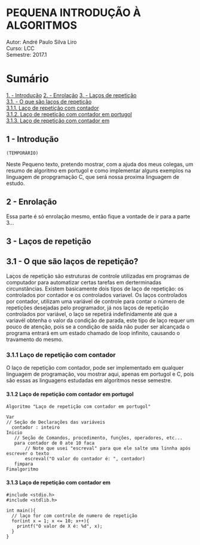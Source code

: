 # PEQUENA INTRODUÇÃO À ALGORITMOS 

Autor: André Paulo Silva Liro                      
Curso: LCC                                         
Semestre: 2017.1 



                                  


# Sumário
[1. - Introdução](#1)
[2. - Enrolação](#2)
[3. - Laços de repetição <br>](#3)
  [3.1. - O que são laços de repetição](#3.1)<br>
  [3.1.1. Laço de repetição com contador](#3.1.1)<br>
  [3.1.2. Laço de repetição com contador em portugol](#3.1.2)<br>
  [3.1.3. Laço de repetição com contador em](#3.1.3)<br>



## <a name="1"></name>1 - Introdução
    
    (TEMPORÁRIO)
Neste Pequeno texto, pretendo mostrar, com a ajuda dos meus colegas,
um resumo de algoritmo em portugol e como implementar alguns exemplos na linguagem de
propgramação C, que será nossa proxima linguagem de estudo.

## <a name="2"></a> 2 - Enrolação

Essa parte é só enrolação mesmo, então fique a vontade de ir para a parte 3...


## <a name="3"></a>3 - Laços de repetição

## <a name="3.1"></a>3.1 - O que são laços de repetição?
Laços de repetição são estruturas de controle utilizadas em programas de computador para automatizar certas tarefas em derterminadas circunstâncias. Existem basicamente dois tipos de laço de repetição: os controlados por contador e os controlados variavel.
Os laços controlados por contador, utilizam uma variável de controle para contar o
número de repetições desejadas pelo programador, já nos laços de repetição controlados
por variável, o laço se repetirá indefinidamente até que a variavél obtenha o valor da
condição de parada, este tipo de laço requer um pouco de atenção, pois se a condição 
de saída não puder ser alcançada o programa entrará em um estado chamado de loop infinito,
causando o travamento do mesmo.

### <a name="3.1.1"></a>3.1.1 Laço de repetição com contador

O laço de repetição com contador, pode ser implementado em qualquer linguagem de programação, vou mostrar aqui, apenas em portugol e C, pois são essas as linguagens estudadas em algoritmos nesse semestre.

#### <a name="3.1.2"></a>3.1.2 Laço de repetição com contador em portugol 

    Algoritmo "Laço de repetição com contador em portugol"

    Var
    // Seção de Declarações das variáveis
      contador : inteiro
    Inicio
       // Seção de Comandos, procedimento, funções, operadores, etc...
       para contador de 0 ate 10 faca
           // Note que usei "escreval" para que ele salte uma linnha após escrever o texto
           escreval("O valor do contador é: ", contador)
       fimpara
    Fimalgoritmo

#### <a name="3.1.3"></a>3.1.3 Laço de repetição com contador em

    #include <stdio.h>
    #include <stdlib.h>
  
    int main(){
      // laço for com controle de numero de repetição
      for(int x = 1; x <= 10; x++){
        printf("O valor de X é: %d", x); 
      }
    }






